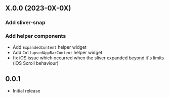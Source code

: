 ## X.0.0 (2023-0X-0X)

### Add sliver-snap

### Add helper components

 - Add `ExpandedContent` helper widget
 - Add `CollapsedAppBarContent` helper widget
 - fix iOS issue which occurred when the sliver expanded beyond it's limits (iOS Scroll behaviour)

## 0.0.1
- Initial release
